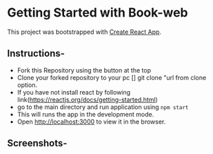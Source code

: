 # Getting Started with Book-web

This project was bootstrapped with [Create React App](https://github.com/facebook/create-react-app).

## Instructions-

- Fork this Repository using the button at the top
- Clone your forked repository to your pc [] git clone "url from clone option.
- If you have not install react by following link(https://reactjs.org/docs/getting-started.html)
- go to the main directory and run application using `npm start`
- This will runs the app in the development mode.
- Open [http://localhost:3000](http://localhost:3000) to view it in the browser.

## Screenshots-
